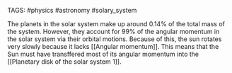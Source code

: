TAGS: #physics #astronomy #solary_system 

The planets in the solar system make up around 0.14% of the total mass of the system. However, they account for 99% of the angular momentum in the solar system via their orbital motions. Because of this, the sun rotates very slowly because it lacks [[Angular momentum]]. This means that the Sun must have transffered most of its angular momentum into the [[Planetary disk of the solar system 1]]. 